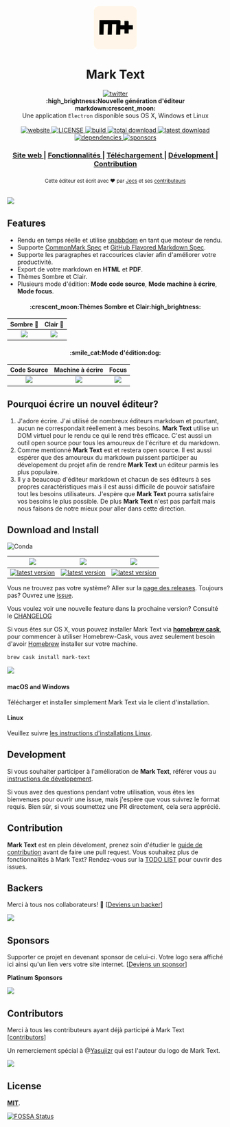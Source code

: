 <p align="center"><img src="https://github.com/marktext/marktext/blob/master/static/logo-small.png" alt="mark text" width="100" height="100"></p>

<h1 align="center">Mark Text</h1>

<div align="center">
  <a href="https://twitter.com/intent/tweet?via=marktextme&url=https://github.com/marktext/marktext/&text=What%20do%20you%20want%20to%20say%20to%20me?&hashtags=happyMarkText">
    <img src="https://img.shields.io/twitter/url/https/github.com/marktext/marktext.svg?style=for-the-badge" alt="twitter">
  </a>
</div>
<div align="center">
  <strong>:high_brightness:Nouvelle génération d'éditeur markdown:crescent_moon:</strong>
</div>
<div align="center">
  Une application <code>Electron</code> disponible sous OS X, Windows et Linux
</div>

<br />

<div align="center">
  <!-- Version -->
  <a href="https://marktext.github.io/website">
    <img src="https://badge.fury.io/gh/jocs%2Fmarktext.svg" alt="website">
  </a>
  <!-- License -->
  <a href="https://marktext.github.io/website">
    <img src="https://img.shields.io/github/license/marktext/marktext.svg" alt="LICENSE">
  </a>
  <!-- Build Status -->
  <a href="https://marktext.github.io/website">
    <img src="https://travis-ci.org/marktext/marktext.svg?branch=master" alt="build">
  </a>
  <!-- Downloads total -->
  <a href="https://marktext.github.io/website">
    <img src="https://img.shields.io/github/downloads/marktext/marktext/total.svg" alt="total download">
  </a>
  <!-- Downloads latest release -->
  <a href="https://marktext.github.io/website">
    <img src="https://img.shields.io/github/downloads/marktext/marktext/v0.13.65/total.svg" alt="latest download">
  </a>
  <!-- deps -->
  <a href="https://marktext.github.io/website">
    <img src="https://img.shields.io/hackage-deps/v/lens.svg" alt="dependencies">
  </a>
  <!-- sponsors -->
  <a href="https://opencollective.com/marktext">
    <img src="https://opencollective.com/marktext/tiers/silver-sponsors/badge.svg?label=SilverSponsors&color=brightgreen" alt="sponsors">
  </a>
</div>

<div align="center">
  <h3>
    <a href="https://marktext.github.io/website">
      Site web
    </a>
    <span> | </span>
    <a href="https://github.com/marktext/marktext#features">
      Fonctionnalités
    </a>
    <span> | </span>
    <a href="https://github.com/marktext/marktext#download-and-install">
      Téléchargement
    </a>
    <span> | </span>
    <a href="https://github.com/marktext/marktext#development">
      Dévelopment
    </a>
    <span> | </span>
    <a href="https://github.com/marktext/marktext#contribution">
      Contribution
    </a>
  </h3>
</div>

<div align="center">
  <sub>Cette éditeur est écrit avec ❤︎ par
    <a href="https://github.com/Jocs">Jocs</a> et ses
    <a href="https://github.com/marktext/marktext/graphs/contributors">
      contributeurs
    </a>
  </sub>
</div>

<br />

![](https://github.com/marktext/marktext/blob/master/doc/marktext.gif)

## Features

- Rendu en temps réelle et utilise [snabbdom](https://github.com/snabbdom/snabbdom) en tant que moteur de rendu.
- Supporte [CommonMark Spec](https://spec.commonmark.org/0.28/) et [GitHub Flavored Markdown Spec](https://github.github.com/gfm/).
- Supporte les paragraphes et raccourices clavier afin d'améliorer votre productivité.
- Export de votre markdown en **HTML** et **PDF**.
- Thèmes Sombre et Clair.
- Plusieurs mode d'édition: **Mode code source**, **Mode machine à écrire**, **Mode focus**.

<h4 align="center">:crescent_moon:Thèmes Sombre et Clair:high_brightness:</h4>

| Sombre :crescent_moon:                                               | Clair :high_brightness:                                             |
|:------------------------------------------------------------------:|:-------------------------------------------------------------------:|
| ![](https://github.com/marktext/marktext/blob/master/doc/dark.jpg) | ![](https://github.com/marktext/marktext/blob/master/doc/light.jpg) |

<h4 align="center">:smile_cat:Mode d'édition:dog:</h4>

| Code Source                                                          | Machine à écrire                                                               | Focus                                                               |
|:--------------------------------------------------------------------:|:------------------------------------------------------------------------:|:-------------------------------------------------------------------:|
| ![](https://github.com/marktext/marktext/blob/master/doc/source.gif) | ![](https://github.com/marktext/marktext/blob/master/doc/typewriter.gif) | ![](https://github.com/marktext/marktext/blob/master/doc/focus.gif) |

## Pourquoi écrire un nouvel éditeur?

1. J'adore écrire. J'ai utilisé de nombreux éditeurs markdown et pourtant, aucun ne correspondait réellement à mes besoins. **Mark Text** utilise un DOM virtuel pour le rendu ce qui le rend très efficace. C'est aussi un outil open source pour tous les amoureux de l'écriture et du markdown.
2. Comme mentionné **Mark Text** est et restera open source. Il est aussi espérer que des amoureux du markdown puissent participer au dévelopement du projet afin de rendre **Mark Text** un éditeur parmis les plus populaire.
3. Il y a beaucoup d'éditeur markdown et chacun de ses éditeurs à ses propres caractéristiques mais il est aussi difficile de pouvoir satisfaire tout les besoins utilisateurs. J'espère que **Mark Text** pourra satisfaire vos besoins le plus possible. De plus **Mark Text** n'est pas parfait mais nous faisons de notre mieux pour aller dans cette direction.

## Download and Install

![Conda](https://img.shields.io/conda/pn/conda-forge/python.svg?style=for-the-badge)

| ![]( https://github.com/ryanoasis/nerd-fonts/wiki/screenshots/v1.0.x/mac-pass-sm.png)                                                                                                             | ![]( https://github.com/ryanoasis/nerd-fonts/wiki/screenshots/v1.0.x/windows-pass-sm.png)                                                                                                                     | ![]( https://github.com/ryanoasis/nerd-fonts/wiki/screenshots/v1.0.x/linux-pass-sm.png)                                                                                                                                   |
|:-------------------------------------------------------------------------------------------------------------------------------------------------------------------------------------------------:|:-------------------------------------------------------------------------------------------------------------------------------------------------------------------------------------------------------------:|:-------------------------------------------------------------------------------------------------------------------------------------------------------------------------------------------------------------------------:|
| [![latest version](https://img.shields.io/github/downloads/marktext/marktext/latest/marktext-0.13.65.dmg.svg)](https://github.com/marktext/marktext/releases/download/v0.13.65/marktext-0.13.65.dmg) | [![latest version](https://img.shields.io/github/downloads/marktext/marktext/latest/marktext-setup-0.13.65.exe.svg)](https://github.com/marktext/marktext/releases/download/v0.13.65/marktext-setup-0.13.65.exe) | [![latest version](https://img.shields.io/github/downloads/marktext/marktext/latest/marktext-0.13.65-x86_64.AppImage.svg)](https://github.com/marktext/marktext/releases/download/v0.13.65/marktext-0.13.65-x86_64.AppImage) |

Vous ne trouvez pas votre système? Aller sur la [page des releases](https://github.com/marktext/marktext/releases). Toujours pas? Ouvrez une [issue](https://github.com/marktext/marktext/issues).

Vous voulez voir une nouvelle feature dans la prochaine version? Consulté le [CHANGELOG](https://github.com/marktext/marktext/blob/master/.github/CHANGELOG.md)

Si vous êtes sur OS X, vous pouvez installer Mark Text via [**homebrew cask**](https://github.com/caskroom/homebrew-cask), pour commencer à utiliser Homebrew-Cask, vous avez seulement besoin d'avoir [Homebrew](https://brew.sh/) installer sur votre machine.

```bash
brew cask install mark-text
```

![](https://github.com/marktext/marktext/blob/master/doc/brew-cask.gif)

#### macOS and Windows

Télécharger et installer simplement Mark Text via le client d'installation.

#### Linux

Veuillez suivre [les instructions d'installations Linux](https://github.com/marktext/marktext/blob/master/doc/LINUX.md).

## Development

Si vous souhaiter participer à l'amélioration de **Mark Text**, référer vous au [instructions de dévelopement](https://github.com/marktext/marktext/blob/master/.github/CONTRIBUTING.md#build-instructions).

Si vous avez des questions pendant votre utilisation, vous êtes les bienvenues pour ouvrir une issue, mais j'espère que vous suivrez le format requis. Bien sûr, si vous soumettez une PR directement, cela sera apprécié.

## Contribution

**Mark Text** est en plein déveloment, prenez soin d'étudier le [guide de contribution](https://github.com/marktext/marktext/blob/master/.github/CONTRIBUTING.md) avant de faire une pull request. Vous souhaitez plus de fonctionnalités à Mark Text? Rendez-vous sur la [TODO LIST](https://github.com/marktext/marktext/blob/master/.github/TODOLIST.md) pour ouvrir des issues.

## Backers

Merci à tous nos collaborateurs! 🙏 [[Deviens un backer](https://opencollective.com/marktext#backers)]

<a href="https://opencollective.com/marktext#backers" target="_blank"><img src="https://opencollective.com/marktext/tiers/backer.svg?avatarHeight=36" /></a>

## Sponsors

Supporter ce projet en devenant sponsor de celui-ci. Votre logo sera affiché ici ainsi qu'un lien vers votre site internet. [[Deviens un sponsor](https://opencollective.com/marktext#silver-sponsors)]

**Platinum Sponsors**

<a href="https://readme.io" target="_blank"><img src="https://github.com/marktext/marktext/blob/master/doc/sponsor/readme.png" /></a>

## Contributors

Merci à tous les contributeurs ayant déjà participé à Mark Text [[contributors](https://github.com/marktext/marktext/graphs/contributors)]

Un remerciement spécial à @[Yasujizr](https://github.com/Yasujizr) qui est l'auteur du logo de Mark Text.

<a href="https://github.com/marktext/marktext/graphs/contributors"><img src="https://opencollective.com/marktext/contributors.svg?width=890" /></a>


## License

[**MIT**](https://github.com/marktext/marktext/blob/master/LICENSE).

[![FOSSA Status](https://app.fossa.io/api/projects/git%2Bgithub.com%2Fmarktext%2Fmarktext.svg?type=large)](https://app.fossa.io/projects/git%2Bgithub.com%2Fmarktext%2Fmarktext?ref=badge_large)
